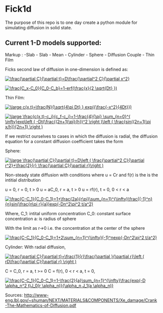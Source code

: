# Fick1d
The purpose of this repo is to one day create a python module for simulating diffusion in solid state.


## Current 1-D models supported:

 Markup : -Slab
              - Slab
              - Mean
          - Cylinder
          - Sphere
          - Diffusion Couple
          - Thin Film








Ficks second law of diffusion in one-dimension is defined as:

<a href="https://www.codecogs.com/eqnedit.php?latex=\frac{\partial&space;C}{\partial&space;t}=D\frac{\partial^2&space;C}{\partial&space;x^2}" target="_blank"><img src="https://latex.codecogs.com/gif.latex?\frac{\partial&space;C}{\partial&space;t}=D\frac{\partial^2&space;C}{\partial&space;x^2}" title="\frac{\partial C}{\partial t}=D\frac{\partial^2 C}{\partial x^2}" /></a>


<a href="https://www.codecogs.com/eqnedit.php?latex=\frac{C_x-C_0}{C_0-C_b}=1-erf(\frac{x}{2&space;\sqrt{Dt}&space;})" target="_blank"><img src="https://latex.codecogs.com/gif.latex?\frac{C_x-C_0}{C_0-C_b}=1-erf(\frac{x}{2&space;\sqrt{Dt}&space;})" title="\frac{C_x-C_0}{C_0-C_b}=1-erf(\frac{x}{2 \sqrt{Dt} })" /></a>

Thin Film:

<a href="https://www.codecogs.com/eqnedit.php?latex=\large&space;c(x,t)=\frac{N}{\sqrt{4\pi&space;Dt}&space;}&space;exp({\frac{-x^2}{4Dt}})" target="_blank"><img src="https://latex.codecogs.com/gif.latex?\large&space;c(x,t)=\frac{N}{\sqrt{4\pi&space;Dt}&space;}&space;exp({\frac{-x^2}{4Dt}})" title="\large c(x,t)=\frac{N}{\sqrt{4\pi Dt} } exp({\frac{-x^2}{4Dt}})" /></a>


<a href="https://www.codecogs.com/eqnedit.php?latex=\large&space;\frac{c(x,t)-c_i}{c_f-c_i}=1-\frac{4}{\pi}&space;\sum_{n=0}^{&space;\infty}exp\left&space;(&space;-Dt(\frac{(2n&plus;1)\pi}{h})^2&space;\right&space;)\left&space;(&space;\frac{sin((2n&plus;1)\pi&space;x/h)}{2n&plus;1}&space;\right&space;)" target="_blank"><img src="https://latex.codecogs.com/gif.latex?\large&space;\frac{c(x,t)-c_i}{c_f-c_i}=1-\frac{4}{\pi}&space;\sum_{n=0}^{&space;\infty}exp\left&space;(&space;-Dt(\frac{(2n&plus;1)\pi}{h})^2&space;\right&space;)\left&space;(&space;\frac{sin((2n&plus;1)\pi&space;x/h)}{2n&plus;1}&space;\right&space;)" title="\large \frac{c(x,t)-c_i}{c_f-c_i}=1-\frac{4}{\pi} \sum_{n=0}^{ \infty}exp\left ( -Dt(\frac{(2n+1)\pi}{h})^2 \right )\left ( \frac{sin((2n+1)\pi x/h)}{2n+1} \right )" /></a>

If we restrict ourselves to cases in which the diffusion is radial, the diffusion
equation for a constant diffusion coefficient takes the form

Sphere:

<a href="https://www.codecogs.com/eqnedit.php?latex=\large&space;\frac{\partial&space;C}{\partial&space;t}=D\left&space;(&space;\frac{\partial^2&space;C}{\partial&space;r^2}&plus;\frac{2}{r}&space;\frac{\partial&space;C}{\partial&space;r}\right&space;)" target="_blank"><img src="https://latex.codecogs.com/gif.latex?\large&space;\frac{\partial&space;C}{\partial&space;t}=D\left&space;(&space;\frac{\partial^2&space;C}{\partial&space;r^2}&plus;\frac{2}{r}&space;\frac{\partial&space;C}{\partial&space;r}\right&space;)" title="\large \frac{\partial C}{\partial t}=D\left ( \frac{\partial^2 C}{\partial r^2}+\frac{2}{r} \frac{\partial C}{\partial r}\right )" /></a>

Non-steady state diffusion with conditions where u = Cr and f(r) is the is the intitial distribution

u = 0, r = 0, t > 0
u = aC_0, r = a, t > 0
u = rf(r), t = 0, 0 < r < a




<a href="https://www.codecogs.com/eqnedit.php?latex=\frac{C-C_1}{C_0-C_1}=1&plus;\frac{2a}{r\pi}\sum_{n=1}^{\infty}\frac{(-1)^n}{n}sin(\frac{n\pi&space;r}{a})exp(-Dn^2\pi^2&space;t/a^2)" target="_blank"><img src="https://latex.codecogs.com/gif.latex?\frac{C-C_1}{C_0-C_1}=1&plus;\frac{2a}{r\pi}\sum_{n=1}^{\infty}\frac{(-1)^n}{n}sin(\frac{n\pi&space;r}{a})exp(-Dn^2\pi^2&space;t/a^2)" title="\frac{C-C_1}{C_0-C_1}=1+\frac{2a}{r\pi}\sum_{n=1}^{\infty}\frac{(-1)^n}{n}sin(\frac{n\pi r}{a})exp(-Dn^2\pi^2 t/a^2)" /></a>

Where,
C_1: intital uniform concentration
C_0: constant surface concentration
a: is radius of sphere

With the limit as r->0 i.e. the concentration at the center of the sphere

<a href="https://www.codecogs.com/eqnedit.php?latex=\frac{C-C_1}{C_0-C_1}=1&plus;2\sum_{n=1}^{\infty}(-1)^nexp(-Dn^2\pi^2&space;t/a^2)" target="_blank"><img src="https://latex.codecogs.com/gif.latex?\frac{C-C_1}{C_0-C_1}=1&plus;2\sum_{n=1}^{\infty}(-1)^nexp(-Dn^2\pi^2&space;t/a^2)" title="\frac{C-C_1}{C_0-C_1}=1+2\sum_{n=1}^{\infty}(-1)^nexp(-Dn^2\pi^2 t/a^2)" /></a>


Cylinder:
With radial diffusion,

<a href="https://www.codecogs.com/eqnedit.php?latex=\frac{\partial&space;C}{\partial&space;t}=\frac{1}{r}\frac{\partial&space;}{\partial&space;r}\left&space;(&space;rD\frac{\partial&space;C}{\partial&space;r}&space;\right&space;)" target="_blank"><img src="https://latex.codecogs.com/gif.latex?\frac{\partial&space;C}{\partial&space;t}=\frac{1}{r}\frac{\partial&space;}{\partial&space;r}\left&space;(&space;rD\frac{\partial&space;C}{\partial&space;r}&space;\right&space;)" title="\frac{\partial C}{\partial t}=\frac{1}{r}\frac{\partial }{\partial r}\left ( rD\frac{\partial C}{\partial r} \right )" /></a>

C = C_0, r = a, t >= 0 
C = f(r), 0 < r < a, t = 0,

<a href="https://www.codecogs.com/eqnedit.php?latex=\frac{C-C_1}{C_0-C_1}=1-\frac{2}{a}\sum_{n=1}^{\infty}\frac{exp(-D&space;\alpha_n^2&space;t)J_0(r&space;\alpha_n)}{\alpha_n&space;J_1(a&space;\alpha_n)}" target="_blank"><img src="https://latex.codecogs.com/gif.latex?\frac{C-C_1}{C_0-C_1}=1-\frac{2}{a}\sum_{n=1}^{\infty}\frac{exp(-D&space;\alpha_n^2&space;t)J_0(r&space;\alpha_n)}{\alpha_n&space;J_1(a&space;\alpha_n)}" title="\frac{C-C_1}{C_0-C_1}=1-\frac{2}{a}\sum_{n=1}^{\infty}\frac{exp(-D \alpha_n^2 t)J_0(r \alpha_n)}{\alpha_n J_1(a \alpha_n)}" /></a>

Sources:
http://www-eng.lbl.gov/~shuman/NEXT/MATERIALS&COMPONENTS/Xe_damage/Crank-The-Mathematics-of-Diffusion.pdf
